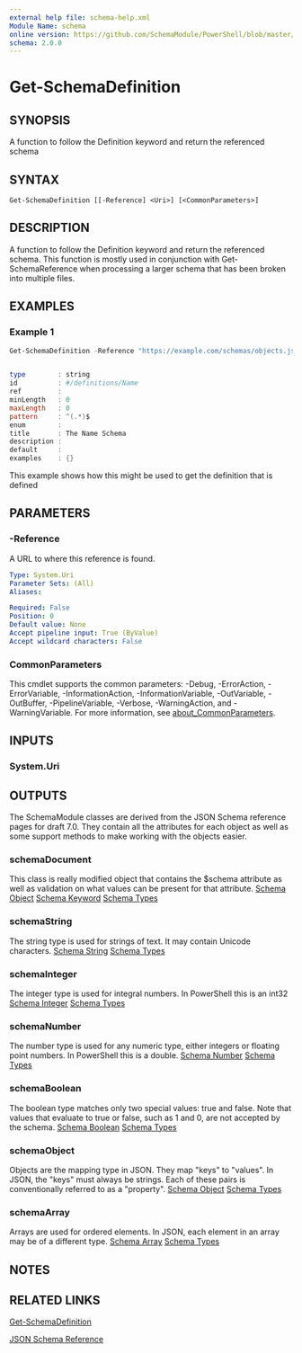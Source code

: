 ```yaml
---
external help file: schema-help.xml
Module Name: schema
online version: https://github.com/SchemaModule/PowerShell/blob/master/docs/Get-SchemaDefinition.md#get-schemadefinition
schema: 2.0.0
---
```


# Get-SchemaDefinition

## SYNOPSIS
A function to follow the Definition keyword and return the referenced schema

## SYNTAX

```
Get-SchemaDefinition [[-Reference] <Uri>] [<CommonParameters>]
```

## DESCRIPTION
A function to follow the Definition keyword and return the referenced schema.
This function is mostly used in conjunction with Get-SchemaReference when
processing a larger schema that has been broken into multiple files.

## EXAMPLES

### Example 1
```powershell
Get-SchemaDefinition -Reference "https://example.com/schemas/objects.json#/definitions/Name" |fl *


type        : string
id          : #/definitions/Name
ref         :
minLength   : 0
maxLength   : 0
pattern     : ^(.*)$
enum        :
title       : The Name Schema
description :
default     :
examples    : {}
```

This example shows how this might be used to get the definition that is defined

## PARAMETERS

### -Reference
A URL to where this reference is found.

```yaml
Type: System.Uri
Parameter Sets: (All)
Aliases:

Required: False
Position: 0
Default value: None
Accept pipeline input: True (ByValue)
Accept wildcard characters: False
```

### CommonParameters
This cmdlet supports the common parameters: -Debug, -ErrorAction, -ErrorVariable, -InformationAction, -InformationVariable, -OutVariable, -OutBuffer, -PipelineVariable, -Verbose, -WarningAction, and -WarningVariable. For more information, see [about_CommonParameters](http://go.microsoft.com/fwlink/?LinkID=113216).

## INPUTS

### System.Uri

## OUTPUTS
The SchemaModule classes are derived from the JSON Schema reference pages for
draft 7.0. They contain all the attributes for each object as well as some
support methods to make working with the objects easier.

### schemaDocument
This class is really modified object that contains the $schema attribute as well
as validation on what values can be present for that attribute.
[Schema Object](https://json-schema.org/understanding-json-schema/reference/object.html)
[Schema Keyword](https://json-schema.org/understanding-json-schema/reference/schema.html)
[Schema Types](https://json-schema.org/understanding-json-schema/reference/type.html)

### schemaString
The string type is used for strings of text. It may contain Unicode characters.
[Schema String](https://json-schema.org/understanding-json-schema/reference/string.html)
[Schema Types](https://json-schema.org/understanding-json-schema/reference/type.html)

### schemaInteger
The integer type is used for integral numbers. In PowerShell this is an int32
[Schema Integer](http://json-schema.org/understanding-json-schema/reference/numeric.html#integer)
[Schema Types](https://json-schema.org/understanding-json-schema/reference/type.html)

### schemaNumber
The number type is used for any numeric type, either integers or floating point
numbers. In PowerShell this is a double.
[Schema Number](http://json-schema.org/understanding-json-schema/reference/numeric.html#number)
[Schema Types](https://json-schema.org/understanding-json-schema/reference/type.html)

### schemaBoolean
The boolean type matches only two special values: true and false. Note that
values that evaluate to true or false, such as 1 and 0, are not accepted by the
schema.
[Schema Boolean](http://json-schema.org/understanding-json-schema/reference/boolean.html)
[Schema Types](https://json-schema.org/understanding-json-schema/reference/type.html)

### schemaObject
Objects are the mapping type in JSON. They map "keys" to "values". In JSON, the
"keys" must always be strings. Each of these pairs is conventionally referred
to as a "property".
[Schema Object](https://json-schema.org/understanding-json-schema/reference/object.html)
[Schema Types](https://json-schema.org/understanding-json-schema/reference/type.html)

### schemaArray
Arrays are used for ordered elements. In JSON, each element in an array may be
of a different type.
[Schema Array](https://json-schema.org/understanding-json-schema/reference/array.html)
[Schema Types](https://json-schema.org/understanding-json-schema/reference/type.html)

## NOTES

## RELATED LINKS

[Get-SchemaDefinition](https://github.com/SchemaModule/PowerShell/blob/master/docs/Get-SchemaDefinition.md#get-schemadefinition)

[JSON Schema Reference](https://json-schema.org/understanding-json-schema/reference/index.html)